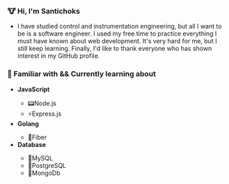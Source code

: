### 🐮 Hi, I'm Santichoks
<ul list-style-type="none">
  <li>I have studied control and instrumentation engineering, but all I want to be is a software engineer. I used my free time to practice everything I must have known about web development. It's very hard for me, but I still keep learning. Finally, I'd like to thank everyone who has shown interest in my GitHub profile.</li>
</ul>

### 📑 Familiar with && Currently learning about
<ul>
  <li><strong>JavaScript</strong></li>
  <ul>
    <li>📟Node.js</li>
    <li>⚡Express.js</li>
  </ul>
  
  <li><strong>Golang</strong></li>
  <ul>
    <li>🚀Fiber</li>
  </ul>
  
  <li><strong>Database</strong></li>
  <ul>
    <li>🐬MySQL</li>
    <li>🐘PostgreSQL</li>
    <li>🍃MongoDb</li>
  </ul>
</ul>




